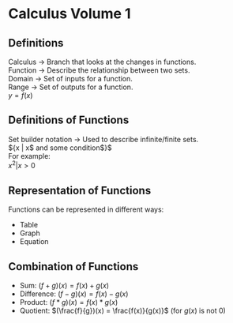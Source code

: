 # Calculus Volume 1

## Definitions

Calculus -> Branch that looks at the changes in functions.  
Function -> Describe the relationship between two sets.  
Domain -> Set of inputs for a function.  
Range -> Set of outputs for a function.  
$y = f(x)$  

## Definitions of Functions

Set builder notation -> Used to describe infinite/finite sets.  
${x | x$ and some condition$}$  
For example:  
${x^2 | x > 0}$  

## Representation of Functions

Functions can be represented in different ways:

- Table
- Graph
- Equation

## Combination of Functions

- Sum: $(f + g)(x) = f(x) + g(x)$
- Difference: $(f - g)(x) = f(x) - g(x)$
- Product: $(f * g)(x) = f(x)*g(x)$
- Quotient: $(\frac{f}{g})(x) = \frac{f(x)}{g(x)}$ (for $g(x)$ is not $0$)
